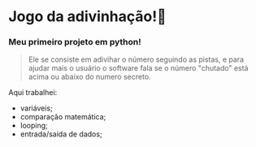    
<h1>Jogo da adivinhação!🧠</h1>
<h3>Meu primeiro projeto em python!</h3>

> Ele se consiste em adivihar o número seguindo as pistas, e para ajudar mais o usuário o software fala se o número "chutado" está acima ou abaixo do numero secreto.

Aqui trabalhei:
+ variáveis;
+ comparação matemática;
+ looping;
+ entrada/saída de dados;
  
 
